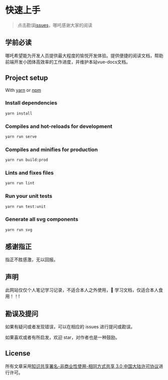 # 快速上手

> 点击勘误[issues](https://github.com/webVueBlog/vue-docs/issues)，哪吒感谢大家的阅读

## 学前必读

哪吒希望能为开发人员提供最大程度的愉悦开发体验。提供便捷的阅读文档，帮助前端开发小团体高效率的工作进度，并维护本站vue-docs文档。

## Project setup

With [yarn](https://yarnpkg.com/lang/en/) or [npm](https://www.npmjs.com/get-npm)

### Install dependencies

```html
yarn install
```

### Compiles and hot-reloads for development

```html
yarn run serve
```

### Compiles and minifies for production

```html
yarn run build:prod
```

### Lints and fixes files

```html
yarn run lint
```

### Run your unit tests

```html
yarn run test:unit
```

### Generate all svg components

```html
yarn run svg
```
## 感谢指正

指正不胜感激，无以回报。

## 声明

此网站仅仅个人笔记学习记录，不适合本人之外使用，🙅‍
学习文档，仅适合本人食用！！!

## 勘误及提问

如果有疑问或者发现错误，可以在相应的 issues 进行提问或勘误。

如果喜欢或者有所启发，欢迎 star，对作者也是一种鼓励。

## License

所有文章采用[知识共享署名-非商业性使用-相同方式共享 3.0 中国大陆许可协议](http://creativecommons.org/licenses/by-nc-sa/3.0/cn/)进行许可。
